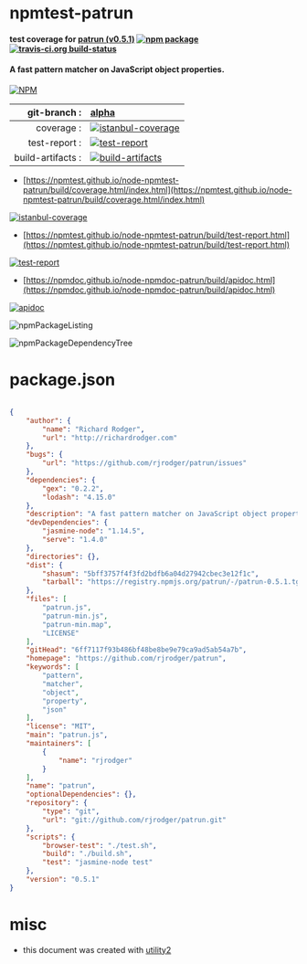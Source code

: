 # npmtest-patrun

#### test coverage for  [patrun (v0.5.1)](https://github.com/rjrodger/patrun)  [![npm package](https://img.shields.io/npm/v/npmtest-patrun.svg?style=flat-square)](https://www.npmjs.org/package/npmtest-patrun) [![travis-ci.org build-status](https://api.travis-ci.org/npmtest/node-npmtest-patrun.svg)](https://travis-ci.org/npmtest/node-npmtest-patrun)

#### A fast pattern matcher on JavaScript object properties.

[![NPM](https://nodei.co/npm/patrun.png?downloads=true&downloadRank=true&stars=true)](https://www.npmjs.com/package/patrun)

| git-branch : | [alpha](https://github.com/npmtest/node-npmtest-patrun/tree/alpha)|
|--:|:--|
| coverage : | [![istanbul-coverage](https://npmtest.github.io/node-npmtest-patrun/build/coverage.badge.svg)](https://npmtest.github.io/node-npmtest-patrun/build/coverage.html/index.html)|
| test-report : | [![test-report](https://npmtest.github.io/node-npmtest-patrun/build/test-report.badge.svg)](https://npmtest.github.io/node-npmtest-patrun/build/test-report.html)|
| build-artifacts : | [![build-artifacts](https://npmtest.github.io/node-npmtest-patrun/glyphicons_144_folder_open.png)](https://github.com/npmtest/node-npmtest-patrun/tree/gh-pages/build)|

- [https://npmtest.github.io/node-npmtest-patrun/build/coverage.html/index.html](https://npmtest.github.io/node-npmtest-patrun/build/coverage.html/index.html)

[![istanbul-coverage](https://npmtest.github.io/node-npmtest-patrun/build/screenCapture.buildCi.browser.%252Ftmp%252Fbuild%252Fcoverage.lib.html.png)](https://npmtest.github.io/node-npmtest-patrun/build/coverage.html/index.html)

- [https://npmtest.github.io/node-npmtest-patrun/build/test-report.html](https://npmtest.github.io/node-npmtest-patrun/build/test-report.html)

[![test-report](https://npmtest.github.io/node-npmtest-patrun/build/screenCapture.buildCi.browser.%252Ftmp%252Fbuild%252Ftest-report.html.png)](https://npmtest.github.io/node-npmtest-patrun/build/test-report.html)

- [https://npmdoc.github.io/node-npmdoc-patrun/build/apidoc.html](https://npmdoc.github.io/node-npmdoc-patrun/build/apidoc.html)

[![apidoc](https://npmdoc.github.io/node-npmdoc-patrun/build/screenCapture.buildCi.browser.%252Ftmp%252Fbuild%252Fapidoc.html.png)](https://npmdoc.github.io/node-npmdoc-patrun/build/apidoc.html)

![npmPackageListing](https://npmtest.github.io/node-npmtest-patrun/build/screenCapture.npmPackageListing.svg)

![npmPackageDependencyTree](https://npmtest.github.io/node-npmtest-patrun/build/screenCapture.npmPackageDependencyTree.svg)



# package.json

```json

{
    "author": {
        "name": "Richard Rodger",
        "url": "http://richardrodger.com"
    },
    "bugs": {
        "url": "https://github.com/rjrodger/patrun/issues"
    },
    "dependencies": {
        "gex": "0.2.2",
        "lodash": "4.15.0"
    },
    "description": "A fast pattern matcher on JavaScript object properties.",
    "devDependencies": {
        "jasmine-node": "1.14.5",
        "serve": "1.4.0"
    },
    "directories": {},
    "dist": {
        "shasum": "5bff3757f4f3fd2bdfb6a04d27942cbec3e12f1c",
        "tarball": "https://registry.npmjs.org/patrun/-/patrun-0.5.1.tgz"
    },
    "files": [
        "patrun.js",
        "patrun-min.js",
        "patrun-min.map",
        "LICENSE"
    ],
    "gitHead": "6ff7117f93b486bf48be8be9e79ca9ad5ab54a7b",
    "homepage": "https://github.com/rjrodger/patrun",
    "keywords": [
        "pattern",
        "matcher",
        "object",
        "property",
        "json"
    ],
    "license": "MIT",
    "main": "patrun.js",
    "maintainers": [
        {
            "name": "rjrodger"
        }
    ],
    "name": "patrun",
    "optionalDependencies": {},
    "repository": {
        "type": "git",
        "url": "git://github.com/rjrodger/patrun.git"
    },
    "scripts": {
        "browser-test": "./test.sh",
        "build": "./build.sh",
        "test": "jasmine-node test"
    },
    "version": "0.5.1"
}
```



# misc
- this document was created with [utility2](https://github.com/kaizhu256/node-utility2)
